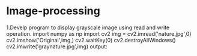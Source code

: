 # Image-processing
1.Develp program to display grayscale image using read and write operation.
import numpy as np
import cv2
img = cv2.imread('nature.jpg',0)
cv2.imshow('Original',img,)
cv2.waitKey(0)
cv2.destroyAllWindows()
cv2.imwrite('graynature.jpg',img)
output:
